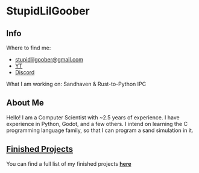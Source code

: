 # StupidLilGoober

## Info
Where to find me:

- stupidlilgoober@gmail.com
- [YT](https://m.youtube.com/channel/UCpo8utKXdgbQbo3tf__bxww.com)
- [Discord](https://discord.com/users/1246426621641101363)

What I am working on:
Sandhaven & Rust-to-Python IPC

## About Me
Hello! I am a Computer Scientist with ~2.5 years of experience. I have experience in Python, Godot, and a few others. I intend on learning the C programming language family, so that I can program a sand simulation in it.

## [Finished Projects](project-list.md)
You can find a full list of my finished projects **[here](project-list.md)**

